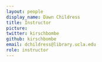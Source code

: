```yaml
---
layout: people
display_name: Dawn Childress
title: Instructor
picture: 
twitter: kirschbombe
github: kirschbombe
email: dchildress@library.ucla.edu
role: instructor
---
```

